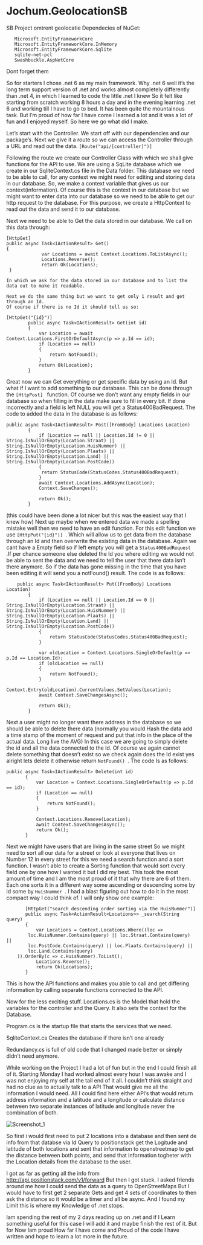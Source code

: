 # Jochum.GeolocationSB

SB Project omtrent geolocatie
Dependecies of NuGet: 
 ```
    Microsoft.EntityFrameworkCore
    Microsoft.EntityFrameworkCore.InMemory
    Microsoft.EntityFrameworkCore.Sqlite
    sqlite-net-pcl
    Swashbuckle.AspNetCore
 ```  
Dont forget them

So for starters I chose .net 6 as my main framework.
Why .net 6 well it’s the long term support version of .net and works almost completely differently than .net 4, in which I learned to code the little .net I knew
So it felt like starting from scratch working 8 hours a day and in the evening learning .net 6 and working till I have to go to bed.
It has been quite the mountainous task.
But I’m proud of how far I have come I learned a lot and it was a lot of fun and I enjoyed myself.
So here we go what did I make.

Let’s start with the Controller.
We start off with our dependencies and our package’s.
Next we give it a route so we can access the Controller through a URL and read out the data.
 ```[Route("api/[controller]")] ```

Following the route we create our Controller Class with which we shall give functions for the API to use.
We are using a SqLite database which we create in our SqliteContext.cs file in the Data folder. This database we need to be able to call, for any context we might need for editing and storing data in our database. So, we make a context variable that gives us our context(information). Of course this is the context in our database but we might want to enter data into our database so we need to be able to get our http request to the database. For this purpose, we create a HttpContext to read out the data and send it to our database.

Next we need to be able to Get the data stored in our database.
We call on this data through:
```
[HttpGet] 
public async Task<IActionResult> Get()
{
             var Locations = await Context.Locations.ToListAsync();
             Locations.Reverse();
             return Ok(Locations);
 }

In which we ask for the data stored in our database and to list the data out to make it readable. 

Next we do the same thing but we want to get only 1 result and get through an Id.
Of course if there is no Id it should tell us so:

[HttpGet("{id}")]
        public async Task<IActionResult> Get(int id)
        {
            var Location = await Context.Locations.FirstOrDefaultAsync(p => p.Id == id);
            if (Location == null)
            {
                return NotFound();
            }
            return Ok(Location);
        }
```
Great now we can Get everything or get specific data by using an Id.
But what if I want to add something to our database. This can be done through the  ```[HttpPost] ``` function. Of course we don’t want any empty fields in our database so when filling in the data make sure to fill in every bit. If done incorrectly and a field is left NULL you will get a Status400BadRequest.
The code to added the data in the database is as follows:
```
public async Task<IActionResult> Post([FromBody] Locations Location)
        {
            if (Location == null || Location.Id != 0 || String.IsNullOrEmpty(Location.Straat) || String.IsNullOrEmpty(Location.HuisNummer) || String.IsNullOrEmpty(Location.Plaats) || String.IsNullOrEmpty(Location.Land) || String.IsNullOrEmpty(Location.PostCode))
            {
             return StatusCode(StatusCodes.Status400BadRequest);
            }
            await Context.Locations.AddAsync(Location);
            Context.SaveChanges();
            
            return Ok();
        }
 ```
(this could have been done a lot nicer but this was the easiest way that I knew how)
Next up maybe when we entered data we made a spelling mistake well then we need to have an edit function. For this edit function we use  ```[HttpPut("{id}")] ```. Which will allow us to get data from the database through an Id and then overwrite the existing data in the database. Again we cant have a Empty field so if left empty you will get a  ```Status400BadRequest ```.If per chance someone else deleted the Id you where editing we would not be able to sent the data and we need to tell the user that there data isn’t there anymore. So if the data has gone missing in the time that you have been editing it will send you a notFound() result. The code is as follows:
```      
    public async Task<IActionResult> Put([FromBody] Locations Location)
        {
            if (Location == null || Location.Id == 0 || String.IsNullOrEmpty(Location.Straat) || String.IsNullOrEmpty(Location.HuisNummer) || String.IsNullOrEmpty(Location.Plaats) || String.IsNullOrEmpty(Location.Land) || String.IsNullOrEmpty(Location.PostCode))
            {
                return StatusCode(StatusCodes.Status400BadRequest);
            }

            var oldLocation = Context.Locations.SingleOrDefault(p => p.Id == Location.Id);
            if (oldLocation == null)
            {
                return NotFound();
            }
            Context.Entry(oldLocation).CurrentValues.SetValues(Location);
            await Context.SaveChangesAsync();

            return Ok();
        }
 ```
Next a user might no longer want there address in the database so we should be able to delete there data (normally you would Hash the data add a time stamp of the moment of request and put that info in the place of the actual data. Long live the AVG) In this case we are going to simply delete the id and all the data connected to the Id. Of course we again cannot delete something that doesn’t exist so we check again does the Id exist yes alright lets delete it otherwise return  ```NotFound() ```. The code Is as follows:
 ```
public async Task<IActionResult> Delete(int id)
        {
            var Location = Context.Locations.SingleOrDefault(p => p.Id == id);
            if (Location == null)
            {
                return NotFound();
            }

            Context.Locations.Remove(Location);
            await Context.SaveChangesAsync();
            return Ok();
        }
  ```
Next we might have users that are living in the same street
So we might need to sort all our data for a street or look at everyone that lives on Number 12 in every street for this we need a search function and a sort function. I wasn’t able to create a Sorting function that would sort every field one by one how I wanted it but I did my best. This took the most amount of time and I am the most proud of it that why there are 6 of them. Each one sorts it in a different way some ascending or descending some by id some by  ```HuisNummer ```.
I had a blast figuring out how to do it in the most compact way I could think of. I will only show one example:
 ```
        [HttpGet("search descending order sorting via the HuisNummer")]
        public async Task<ActionResult<Locations>> _search(String query)
        {
            var Locations = Context.Locations.Where((loc =>
         loc.HuisNummer.Contains(query) || loc.Straat.Contains(query) ||
         loc.PostCode.Contains(query) || loc.Plaats.Contains(query) ||
         loc.Land.Contains(query)
     )).OrderBy(c => c.HuisNummer).ToList();
            Locations.Reverse();
            return Ok(Locations);
        }
 ```
This is how the API functions and makes you able to call and get differing information by calling separate functions connected to the API.

Now for the less exciting stuff.
Locations.cs is the Model that hold the variables for the controller and the Query. It also sets the context for the Database.

Program.cs is the startup file that starts the services that we need.

SqliteContext.cs Creates the database if there isn’t one already

Redundancy.cs is full of old code that I changed made better or simply didn’t need anymore.

While working on the Project I had a lot of fun but in the end I could finish all of it. Starting Monday I had worked almost every hour I was awake and I was not enjoying my self at the tail end of it all. I couldn’t think straight and had no clue as to actually talk to a API That would give me all the information I would need. All I could find here either API’s that would return address information and a latitude and a longitude or calculate distance between two separate instances of latitude and longitude never the combination of both.

![Screenshot_1](https://user-images.githubusercontent.com/22211391/219872155-bc85b120-81e2-462f-84b6-77e56393fd9b.png)


So first i would first need to put 2 locations into a database and then sent de info from that databse via Id Query to positionstack get the Logitude and latitude of both locations and sent that information to openstreetmap to get the distance between both points, and send that information togheter with the Location details from the database to the user.

I got as far as getting all the info from http://api.positionstack.com/v1/forward 
But then I got stuck. I asked friends around me how I could send the data as a query to OpenStreetMaps But I would have to first get 2 separate Gets and get 4 sets of coordinates to then ask the distance so it would be a timer and all be async. And I found my Limit this is where my Knowledge of .net stops.

Iam spending the rest of my 2 days reading up on .net and if I Learn something useful for this case I will add it and maybe finish the rest of it. But for Now Iam proud How far I have come and Proud of the code I have written and hope to learn a lot more in the future.







